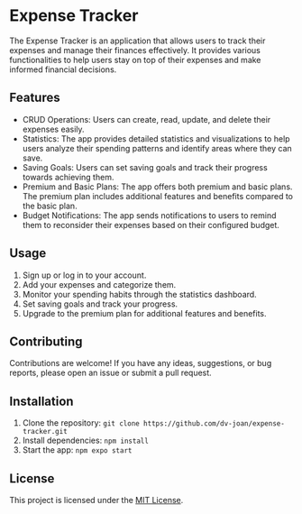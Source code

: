 # Expense Tracker

The Expense Tracker is an application that allows users to track their expenses and manage their finances effectively. It provides various functionalities to help users stay on top of their expenses and make informed financial decisions.

## Features

- CRUD Operations: Users can create, read, update, and delete their expenses easily.
- Statistics: The app provides detailed statistics and visualizations to help users analyze their spending patterns and identify areas where they can save.
- Saving Goals: Users can set saving goals and track their progress towards achieving them.
- Premium and Basic Plans: The app offers both premium and basic plans. The premium plan includes additional features and benefits compared to the basic plan.
- Budget Notifications: The app sends notifications to users to remind them to reconsider their expenses based on their configured budget.

## Usage

1. Sign up or log in to your account.
2. Add your expenses and categorize them.
3. Monitor your spending habits through the statistics dashboard.
4. Set saving goals and track your progress.
5. Upgrade to the premium plan for additional features and benefits.

## Contributing

Contributions are welcome! If you have any ideas, suggestions, or bug reports, please open an issue or submit a pull request.

## Installation

1. Clone the repository: `git clone https://github.com/dv-joan/expense-tracker.git`
2. Install dependencies: `npm install`
3. Start the app: `npm expo start`

## License

This project is licensed under the [MIT License](LICENSE).
